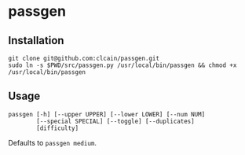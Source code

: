# passgen

## Installation
```
git clone git@github.com:clcain/passgen.git
sudo ln -s $PWD/src/passgen.py /usr/local/bin/passgen && chmod +x /usr/local/bin/passgen
```

## Usage
```
passgen [-h] [--upper UPPER] [--lower LOWER] [--num NUM]
        [--special SPECIAL] [--toggle] [--duplicates]
        [difficulty]
```
Defaults to `passgen medium`.
